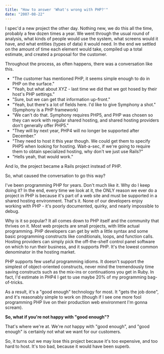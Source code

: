 ```yaml
---
title: "How to answer 'What's wrong with PHP?'"
date: "2007-08-22"
---
```


I spec'd a new project the other day. Nothing new, we do this all the time, probably a few dozen times a year. We went through the usual round of analysis, what kinds of people would use the system, what screens would it have, and what entities (types of data) it would need. In the end we settled on the amount of time each element would take, compiled up a total estimate, and created a proposal for the customer.

Throughout the process, as often happens, there was a conversation like this.

- "The customer has mentioned PHP, it seems simple enough to do in PHP on the surface."
- "Yeah, but what about XYZ - last time we did that we got hosed by their host's PHP settings."
- "Sure, but we can get that information up-front."
- "Yeah, but there's a lot of fields here. I'd like to give Symphony a shot." (Symphony is a PHP framework)
- "We can't do that. Symphony requires PHP5, and PHP was chosen so they can work with regular shared hosting, and shared hosting providers don't generally offer PHP5."
- "They will by next year, PHP4 will no longer be supported after December."
- "They need to host it this year though. We could get them to specify PHP5 when looking for hosting. Wait-a-sec, if we're going to require them to obtain specialized hosting, why don't we just use Rails?"
- "Hells yeah, that would work."

And lo, the project became a Rails project instead of PHP.

So, what caused the conversation to go this way?

I've been programming PHP for years. Don't much like it. Why do I keep doing it? In the end, every time we look at it, the ONLY reason we ever do a project in PHP is because it's part of a web site and must be supported in a shared hosting environment. That's it. None of our developers enjoy working with PHP - it's poorly documented, quirky, and nearly impossible to debug.

Why is it so popular? It all comes down to PHP itself and the community that thrives on it. Most web projects are small projects, with little actual programming. PHP developers can get by with a little syntax and some basic programming constructs like conditionals, loops, and function calls. Hosting providers can simply pick the off-the-shelf control panel software on which to run their business, and it supports PHP. It's the lowest common denominator in the hosting market.

PHP supports few useful programming idioms. It doesn't support the simplest of object-oriented constructs, never mind the tremendously time saving constructs such as the mix-ins or continuations you get in Ruby. In fact, I'd estimate in PHP4 I get to use maybe 20% of my programming bag-of-tricks.

As a result, it's a "good enough" technology for most. It "gets the job done", and it's reasonably simple to work on (though if I see one more fool programming PHP live on their production web environment I'm gonna scream).

**So, what if you're not happy with "good enough"?**

That's where we're at. We're _not_ happy with "good enough", and "good enough" is certainly not what we want for our customers.

So, it turns out we may lose this project because it's too expensive, and too hard to host. It's too bad, because it would have been superb.

